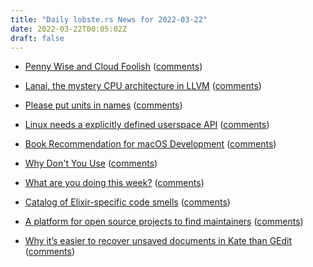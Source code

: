 ```yaml
---
title: "Daily lobste.rs News for 2022-03-22"
date: 2022-03-22T00:05:02Z
draft: false
---
```






- [Penny Wise and Cloud Foolish](https://danielcompton.net/2022/03/21/penny-wise-cloud-foolish)
  ([comments](https://lobste.rs/s/yz7yjv/penny_wise_cloud_foolish))



- [Lanai, the mystery CPU architecture in LLVM](https://q3k.org/lanai.html)
  ([comments](https://lobste.rs/s/jtjrnc/lanai_mystery_cpu_architecture_llvm))



- [Please put units in names](https://ruudvanasseldonk.com/2022/03/20/please-put-units-in-names)
  ([comments](https://lobste.rs/s/kwklsb/please_put_units_names))



- [Linux needs a explicitly defined userspace API](http://catern.com/linux_api.html)
  ([comments](https://lobste.rs/s/s1bwfu/linux_needs_explicitly_defined))



- [Book Recommendation for macOS Development]()
  ([comments](https://lobste.rs/s/hjk1gx/book_recommendation_for_macos))



- [Why Don't You Use](https://www.brendangregg.com/blog/2022-03-19/why-dont-you-use.html)
  ([comments](https://lobste.rs/s/povj3p/why_don_t_you_use))



- [What are you doing this week?]()
  ([comments](https://lobste.rs/s/psnruk/what_are_you_doing_this_week))



- [Catalog of Elixir-specific code smells](https://github.com/lucasvegi/Elixir-Code-Smells)
  ([comments](https://lobste.rs/s/zqr8ii/catalog_elixir_specific_code_smells))



- [A platform for open source projects to find maintainers](https://seeking-maintainers.net)
  ([comments](https://lobste.rs/s/xm2xcr/platform_for_open_source_projects_find))



- [Why it’s easier to recover unsaved documents in Kate than GEdit](https://www.ctrl.blog/entry/kate-swp.html)
  ([comments](https://lobste.rs/s/yj3tgk/why_it_s_easier_recover_unsaved_documents))


